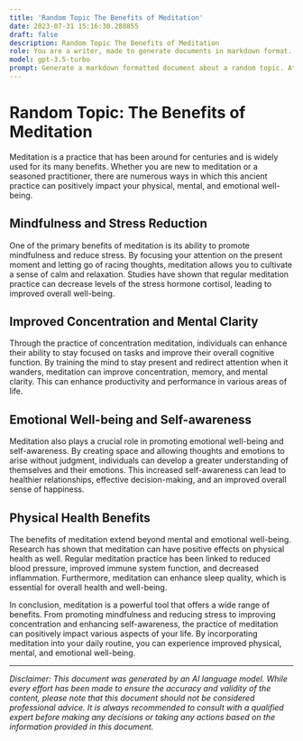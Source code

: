 ```yaml
---
title: 'Random Topic The Benefits of Meditation'
date: 2023-07-31 15:16:30.288855
draft: false
description: Random Topic The Benefits of Meditation
role: You are a writer, made to generate documents in markdown format. It is very important that all of the documents you generate are in valid markdown format.
model: gpt-3.5-turbo
prompt: Generate a markdown formatted document about a random topic. At the bottom, include a disclaimer explaining that the document was generated by you. The first line of the document should be the title. Make sure that the entire document is in proper markdown format, using a mix of various tags to make the document visually appealing.
---
```


# Random Topic: The Benefits of Meditation

Meditation is a practice that has been around for centuries and is widely used for its many benefits. Whether you are new to meditation or a seasoned practitioner, there are numerous ways in which this ancient practice can positively impact your physical, mental, and emotional well-being.

## Mindfulness and Stress Reduction

One of the primary benefits of meditation is its ability to promote mindfulness and reduce stress. By focusing your attention on the present moment and letting go of racing thoughts, meditation allows you to cultivate a sense of calm and relaxation. Studies have shown that regular meditation practice can decrease levels of the stress hormone cortisol, leading to improved overall well-being.

## Improved Concentration and Mental Clarity

Through the practice of concentration meditation, individuals can enhance their ability to stay focused on tasks and improve their overall cognitive function. By training the mind to stay present and redirect attention when it wanders, meditation can improve concentration, memory, and mental clarity. This can enhance productivity and performance in various areas of life.

## Emotional Well-being and Self-awareness

Meditation also plays a crucial role in promoting emotional well-being and self-awareness. By creating space and allowing thoughts and emotions to arise without judgment, individuals can develop a greater understanding of themselves and their emotions. This increased self-awareness can lead to healthier relationships, effective decision-making, and an improved overall sense of happiness.

## Physical Health Benefits

The benefits of meditation extend beyond mental and emotional well-being. Research has shown that meditation can have positive effects on physical health as well. Regular meditation practice has been linked to reduced blood pressure, improved immune system function, and decreased inflammation. Furthermore, meditation can enhance sleep quality, which is essential for overall health and well-being.

In conclusion, meditation is a powerful tool that offers a wide range of benefits. From promoting mindfulness and reducing stress to improving concentration and enhancing self-awareness, the practice of meditation can positively impact various aspects of your life. By incorporating meditation into your daily routine, you can experience improved physical, mental, and emotional well-being.

---

*Disclaimer: This document was generated by an AI language model. While every effort has been made to ensure the accuracy and validity of the content, please note that this document should not be considered professional advice. It is always recommended to consult with a qualified expert before making any decisions or taking any actions based on the information provided in this document.*